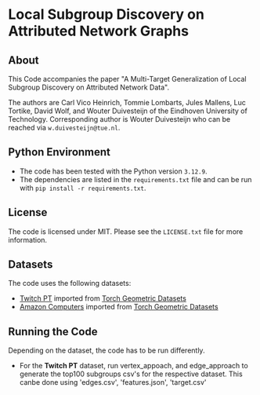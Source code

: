 # Local Subgroup Discovery on Attributed Network Graphs
## About
This Code accompanies the paper "A Multi-Target Generalization of Local Subgroup Discovery on Attributed Network Data".

The authors are Carl Vico Heinrich, Tommie Lombarts, Jules Mallens, Luc Tortike, David Wolf, and Wouter Duivesteijn of the Eindhoven University of Technology. Corresponding author is Wouter Duivesteijn who can be reached via `w.duivesteijn@tue.nl`.

## Python Environment
* The code has been tested with the Python version `3.12.9`.
* The dependencies are listed in the `requirements.txt` file and can be run with `pip install -r requirements.txt`.

## License
The code is licensed under MIT. Please see the `LICENSE.txt` file for more information.

## Datasets
The code uses the following datasets:
* [Twitch PT](https://arxiv.org/abs/1909.13021) imported from [Torch Geometric Datasets](https://pytorch-geometric.readthedocs.io/en/2.5.3/modules/datasets.html)
* [Amazon Computers](https://arxiv.org/abs/1811.05868) imported from [Torch Geometric Datasets](https://pytorch-geometric.readthedocs.io/en/2.5.3/modules/datasets.html)

## Running the Code
Depending on the dataset, the code has to be run differently.
* For the **Twitch PT** dataset, run vertex_appoach, and edge_approach to generate the top100 subgroups csv's for the respective dataset. This canbe done using 'edges.csv', 'features.json', 'target.csv'